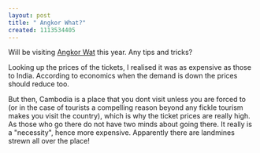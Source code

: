 ```yaml
--- 
layout: post
title: " Angkor What?"
created: 1113534405
---
```

Will be visiting <a href="http://wikitravel.org/en/Angkor_Archaeological_Park">Angkor Wat</a> this year. Any tips and tricks? 

Looking up the prices of the tickets, I realised it was as expensive as those to India. According to economics when the demand is down the prices should reduce too. 

But then, Cambodia is a place that you dont visit unless you are forced to (or in the case of tourists a compelling reason beyond any fickle tourism makes you visit the country), which is why the ticket prices are really high. As those who go there do not have two minds about going there. It really is a "necessity", hence more expensive. Apparently there are landmines strewn all over the place!
